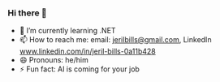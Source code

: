 ### Hi there 👋

- 🌱 I’m currently learning .NET
- 📫 How to reach me: email: jerilbills@gmail.com, LinkedIn www.linkedin.com/in/jeril-bills-0a11b428
- 😄 Pronouns: he/him
- ⚡ Fun fact: AI is coming for your job
